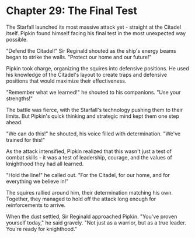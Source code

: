 # Chapter 29: The Final Test

The Starfall launched its most massive attack yet - straight at the Citadel itself. Pipkin found himself facing his final test in the most unexpected way possible.

"Defend the Citadel!" Sir Reginald shouted as the ship's energy beams began to strike the walls. "Protect our home and our future!"

Pipkin took charge, organizing the squires into defensive positions. He used his knowledge of the Citadel's layout to create traps and defensive positions that would maximize their effectiveness.

"Remember what we learned!" he shouted to his companions. "Use your strengths!"

The battle was fierce, with the Starfall's technology pushing them to their limits. But Pipkin's quick thinking and strategic mind kept them one step ahead.

"We can do this!" he shouted, his voice filled with determination. "We've trained for this!"

As the attack intensified, Pipkin realized that this wasn't just a test of combat skills - it was a test of leadership, courage, and the values of knighthood they had all learned.

"Hold the line!" he called out. "For the Citadel, for our home, and for everything we believe in!"

The squires rallied around him, their determination matching his own. Together, they managed to hold off the attack long enough for reinforcements to arrive.

When the dust settled, Sir Reginald approached Pipkin. "You've proven yourself today," he said gravely. "Not just as a warrior, but as a true leader. You're ready for knighthood."
